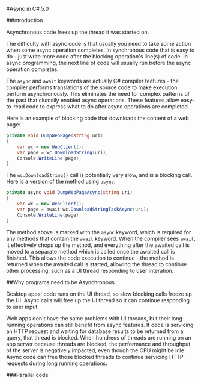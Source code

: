 #Async in C# 5.0

##Introduction

Asynchronous code frees up the thread
it was started on.

The difficulty with async code is that
usually you need to take some action 
when some async operation completes.  In
synchronous code that is easy to do - 
just write more code after the blocking
operation's line(s) of code.  In async
programming, the next line of code will
usually run before the async operation 
completes.  

The `async` and `await` keywords are 
actually C# compiler features - the 
compiler performs translations of the 
source code to make execution perform
asynchronously.  This eliminates the 
need for complex patterns of the past 
that clumsily enabled async operations.
These features allow easy-to-read code
to express what to do after async 
operations are completed.

Here is an example of blocking code that
downloads the content of a web page:

```csharp
private void DumpWebPage(string uri) 
{
	var wc = new WebClient();
	var page = wc.DownloadString(uri);
	Console.WriteLine(page);	
}
```

The `wc.DownloadString()` call is potentially
very slow, and is a blocking call.  Here is a 
version of the method using `async`:

```csharp
private async void DumpWebPageAsync(string uri) 
{
	var wc = new WebClient();
	var page = await wc.DownloadStringTaskAsync(uri);
	Console.WriteLine(page);
}
```

The method above is marked with the `async`
keyword, which is required for any methods 
that contain the `await` keyword.  When the 
compiler sees `await`, it effectively chops
up the method, and everything after the
awaited call is moved to a separate method
which is called once the awaited call is 
finished.  This allows the code execution
to continue - the method is returned when
the awaited call is started, allowing the 
thread to continue other processing, such 
as a UI thread responding to user interation.


##Why programs need to be Asynchronous

Desktop apps' code runs on the UI thread,
so slow blocking calls freeze up the UI.
Async calls will free up the UI thread so
it can continue responding to user input.

Web apps don't have the same problems with
UI threads, but their long-running operations can
still benefit from async features.  If code
is servicing an HTTP request and waiting for
database results to be returned from a query,
that thread is blocked.  When hundreds of 
threads are running on an app server because
threads are blocked, the performance and 
throughput of the server is negatively 
impacted, even though the CPU might be idle.
Async code can free those blocked threads to
continue servicing HTTP requests during long
running operations.


###Parallel code

 